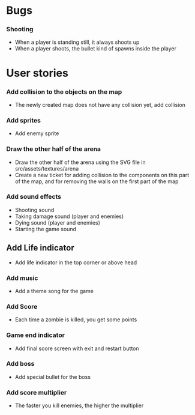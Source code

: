 # Bugs

### Shooting
- When a player is standing still, it always shoots up
- When a player shoots, the bullet kind of spawns inside the player

# User stories


### Add collision to the objects on the map
- The newly created map does not have any collision yet, add collision

### Add sprites
- Add enemy sprite

### Draw the other half of the arena
- Draw the other half of the arena using the SVG file in src/assets/textures/arena
- Create a new ticket for adding collision to the components on this part of the map, and for removing the walls on the first part of the map

### Add sound effects
- Shooting sound
- Taking damage sound (player and enemies)
- Dying sound (player and enemies)
- Starting the game sound

## Add Life indicator
- Add life indicator in the top corner or above head

### Add music
- Add a theme song for the game

### Add Score
- Each time a zombie is killed, you get some points

### Game end indicator
- Add final score screen with exit and restart button

### Add boss
- Add special bullet for the boss

### Add score multiplier
- The faster you kill enemies, the higher the multiplier
